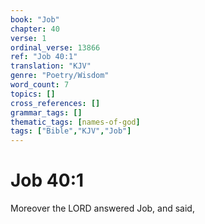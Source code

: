 ```yaml
---
book: "Job"
chapter: 40
verse: 1
ordinal_verse: 13866
ref: "Job 40:1"
translation: "KJV"
genre: "Poetry/Wisdom"
word_count: 7
topics: []
cross_references: []
grammar_tags: []
thematic_tags: [names-of-god]
tags: ["Bible","KJV","Job"]
---
```


# Job 40:1

Moreover the LORD answered Job, and said,
